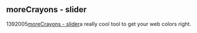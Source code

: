 <article><h1>moreCrayons - slider</h1><time><span class="day">13</span><span class="month">9</span><span class="year">2005</span></time><a href="http://www.morecrayons.com/palettes/webSmart/slider.php#">moreCrayons - slider</a>a really cool tool to get your web colors right.</article>